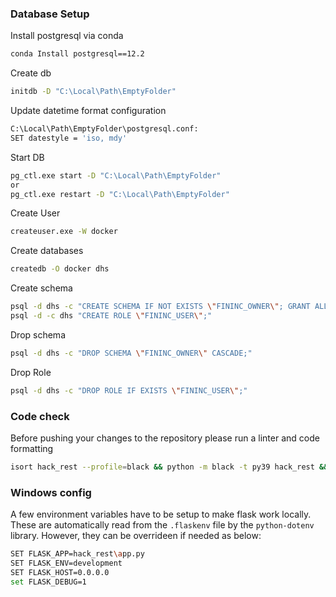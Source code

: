 ### Database Setup

Install postgresql via conda
```sh
conda Install postgresql==12.2
```

Create db
```sh
initdb -D "C:\Local\Path\EmptyFolder"
```

Update datetime format configuration
```sh
C:\Local\Path\EmptyFolder\postgresql.conf:
SET datestyle = 'iso, mdy'
```

Start DB
```sh
pg_ctl.exe start -D "C:\Local\Path\EmptyFolder"
or
pg_ctl.exe restart -D "C:\Local\Path\EmptyFolder"
```

Create User
```sh
createuser.exe -W docker
```

Create databases
```sh
createdb -O docker dhs
```

Create schema
```sh
psql -d dhs -c "CREATE SCHEMA IF NOT EXISTS \"FININC_OWNER\"; GRANT ALL PRIVILEGES ON SCHEMA \"FININC_OWNER\" to docker;"
psql -d -c dhs "CREATE ROLE \"FININC_USER\";"
```

Drop schema
```sh
psql -d dhs -c "DROP SCHEMA \"FININC_OWNER\" CASCADE;"
```

Drop Role
```sh
psql -d dhs -c "DROP ROLE IF EXISTS \"FININC_USER\";"
```

### Code check

Before pushing your changes to the repository please run a linter and code formatting
```sh
isort hack_rest --profile=black && python -m black -t py39 hack_rest && python -m pylint -j 1 hack_rest
```

### Windows config

A few environment variables have to be setup to make flask work locally. These are automatically read from the `.flaskenv` file by the `python-dotenv` library.
However, they can be overrideen if needed as below:

```sh
SET FLASK_APP=hack_rest\app.py
SET FLASK_ENV=development
SET FLASK_HOST=0.0.0.0
set FLASK_DEBUG=1
```